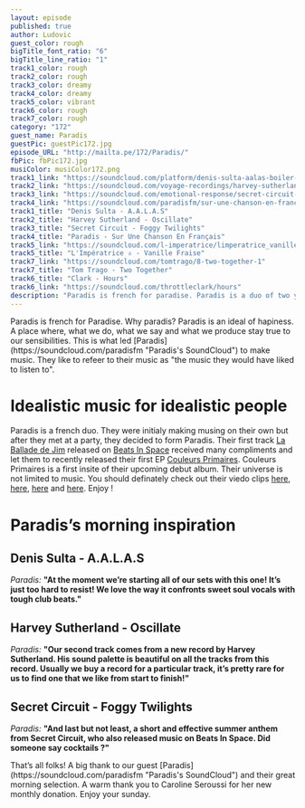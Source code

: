 ```yaml
---
layout: episode
published: true
author: Ludovic
guest_color: rough
bigTitle_font_ratio: "6"
bigTitle_line_ratio: "1"
track1_color: rough
track2_color: rough
track3_color: dreamy
track4_color: dreamy
track5_color: vibrant
track6_color: rough
track7_color: rough
category: "172"
guest_name: Paradis
guestPic: guestPic172.jpg
episode_URL: "http://mailta.pe/172/Paradis/"
fbPic: fbPic172.jpg
musiColor: musiColor172.png
track1_link: "https://soundcloud.com/platform/denis-sulta-aalas-boiler-room-debuts"
track2_link: "https://soundcloud.com/voyage-recordings/harvey-sutherland-oscillate-vyg02?in=voyage-recordings/sets/vyg02-harvey-sutherland"
track3_link: "https://soundcloud.com/emotional-response/secret-circuit-foggy-twilights"
track4_link: "https://soundcloud.com/paradisfm/sur-une-chanson-en-francais"
track1_title: "Denis Sulta - A.A.L.A.S"
track2_title: "Harvey Sutherland - Oscillate"
track3_title: "Secret Circuit - Foggy Twilights"
track4_title: "Paradis - Sur Une Chanson En Français"
track5_link: "https://soundcloud.com/l-imperatrice/limperatrice_vanille-fraise"
track5_title: "L'Impératrice ♕ - Vanille Fraise"
track7_link: "https://soundcloud.com/tomtrago/8-two-together-1"
track7_title: "Tom Trago - Two Together"
track6_title: "Clark - Hours"
track6_link: "https://soundcloud.com/throttleclark/hours"
description: "Paradis is french for paradise. Paradis is a duo of two young french men. They make harmonious but magnetic housy vibes. How about spending the next half hour in Paradis?"
---
```


<p id="introduction">Paradis is french for Paradise. Why paradis? Paradis is an ideal of hapiness. A place where, what we do, what we say and what we produce stay true to our sensibilities. This is what led [Paradis](https://soundcloud.com/paradisfm "Paradis's SoundCloud") to make music. They like to refeer to their music as "the music they would have liked to listen to".</p>

# Idealistic music for idealistic people

Paradis is a french duo. They were initialy making musing on their own but after they met at a party, they decided to form Paradis. Their first track [La Ballade de Jim](https://www.youtube.com/watch?v=cB0h-PDoRYM) released on [Beats In Space](http://www.beatsinspace.net) received many compliments and let them to recently released their first EP [Couleurs Primaires](http://po.st/CouleursPrimairesiTunes). Couleurs Primaires is a first insite of their upcoming debut album. Their universe is not limited to music. You should definately check out their viedo clips [here](https://www.youtube.com/watch?v=kWhR0RMcdfw), [here](https://www.youtube.com/watch?v=MCmnx-e928k), [here](https://www.youtube.com/watch?v=9OkN1m4AgIY) and [here](https://www.youtube.com/watch?v=P-8cZ6Vf2WY). Enjoy !

# Paradis’s morning inspiration
 
## Denis Sulta - A.A.L.A.S
_Paradis:_ **"**At the moment we’re starting all of our sets with this one! It’s just too hard to resist! We love the way it confronts sweet soul vocals with tough club beats.**"**
 
## Harvey Sutherland - Oscillate
_Paradis:_ **"**Our second track comes from a new record by Harvey Sutherland. His sound palette is beautiful on all the tracks from this record. Usually we buy a record for a particular track, it’s pretty rare for us to find one that we like from start to finish!**"**
 
## Secret Circuit - Foggy Twilights
_Paradis:_ **"**And last but not least, a short and effective summer anthem from Secret Circuit, who also released music on Beats In Space. Did someone say cocktails ?**"** 
 
<p id="outroduction">
That’s all folks! A big thank to our guest [Paradis](https://soundcloud.com/paradisfm "Paradis's SoundCloud") and their great morning selection. A warm thank you to Caroline Seroussi for her new monthly donation.
Enjoy your sunday.
</p>